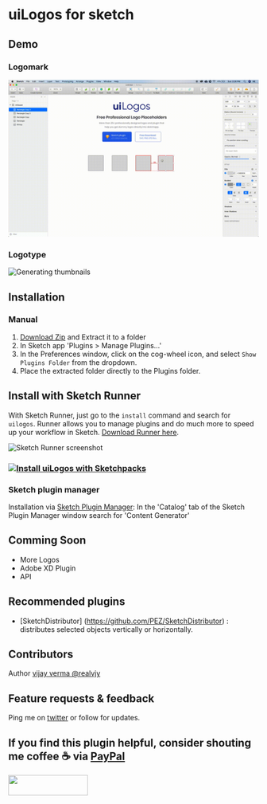 # uiLogos for sketch


## Demo

### Logomark
![Generating thumbnails](/demo/uiLogos-demo-1.gif?raw=true)

### Logotype
![Generating thumbnails](/demo/uiLogos-demo-2.gif?raw=true)


## Installation
### Manual
1. [Download Zip](https://github.com/realvjy/uiLogos-sketch-plugin/releases/download/0.2.0/uiLogos.sketchplugin.zip) and Extract it to a folder
2. In Sketch app 'Plugins > Manage Plugins...'
3. In the Preferences window, click on the cog-wheel icon, and select `Show Plugins Folder` from the dropdown.
4. Place the extracted folder directly to the Plugins folder.

## Install with Sketch Runner
With Sketch Runner, just go to the `install` command and search for `uilogos`. Runner allows you to manage plugins and do much more to speed up your workflow in Sketch. [Download Runner here](http://www.sketchrunner.com).

![Sketch Runner screenshot](http://...?raw=true)



### [![Install uiLogos with Sketchpacks](http://sketchpacks-com.s3.amazonaws.com/assets/badges/sketchpacks-badge-install.png "Install uiLogos with Sketchpacks")](https://sketchpacks.com/realvjy/uiLogos/install)


### Sketch plugin manager
Installation via [Sketch Plugin Manager](https://mludowise.github.io/Sketch-Plugin-Manager/):
In the 'Catalog' tab of the Sketch Plugin Manager window search for 'Content Generator'



## Comming Soon
* More Logos
* Adobe XD Plugin
* API

## Recommended plugins
* [SketchDistributor] (https://github.com/PEZ/SketchDistributor) : distributes selected objects vertically or horizontally.

## Contributors
Author [vijay verma @realvjy ](https://twitter.com/realvjy)


## Feature requests & feedback
Ping me on [twitter](http://twitter.com/realvjy) or follow for updates.

## If you find this plugin helpful, consider shouting me coffee ☕️ via [PayPal](https://www.paypal.me/realvjy/5)

<a href="https://www.paypal.me/realvjy/5">
  <img width="160" height="41" src="images/paypal-badge.png" >
</a>
